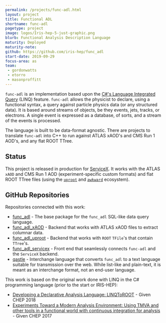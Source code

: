 ```yaml
---
permalink: /projects/func-adl.html
layout: project
title: Functional ADL
shortname: func-adl
pagetype: project
image: logos/Iris-hep-5-just-graphic.png
blurb: Functional Analysis Description Language
maturity: Deployed
maturity-note:
github: https://github.com/iris-hep/func_adl
start-date: 2019-09-29
focus-area: as
team:
 - gordonwatts
 - etorro
 - masonproffitt
---
```


`func-adl` is an implementation based upon the [C#'s Language Integrated Query](https://docs.microsoft.com/en-us/dotnet/csharp/programming-guide/concepts/linq/) (LINQ) feature. `func-adl` allows the physicist to declare, using a functional syntax, a query against particle physics data (or any structured data). It is based around streams of objects, be they events, jets, tracks, or electrons. A single event is expressed as a database, of sorts, and a stream of the events is processed.

The language is built to be data-format agnostic. There are projects to translate `func-adl` into C++ to run against ATLAS xAOD's and CMS Run 1 AOD's, and any flat ROOT TTree.

## Status

This project is released in production for [ServiceX](https://iris-hep.org/projects/servicex.html). It works with the ATLAS `xAOD` and CMS Run 1 AOD (experiment-specific custom formats) and flat ROOT TTree files (using the [`uproot`](https://iris-hep.org/projects/uproot.html) and [`awkward`](https://iris-hep.org/projects/awkward.html) ecosystem).

## GitHub Repositories

Repositories connected with this work:

- [func_adl](https://github.com/iris-hep/func_adl) - The base package for the `func_adl` SQL-like data query language.
- [func_adl_xAOD](https://github.com/iris-hep/func_adl_xAOD) - Backend that works with ATLAS xAOD files to extract columnar data.
- [func_adl_uproot](https://github.com/iris-hep/func_adl.uproot) - Backend that works with `ROOT` `TFile`'s that contain `TTree`'s.
- [func_adl_servicex](https://github.com/iris-hep/func_adl_servicex) - Front end that seamlessly connects `func-adl` and the `ServiceX` backend.
- [qastle](https://github.com/iris-hep/qastle) - Interchange language that converts `func_adl` to a text language suitable for transmission over the web. While list-like and plain-text, it is meant as an interchange format, not an end-user language.

This work is based on the original work done with LINQ in the C# programming language (prior to the start or IRIS-HEP):

- [Developing a Declarative Analysis Language: LINQToROOT](https://indico.cern.ch/event/587955/contributions/2952520/) - Given CHEP 2018
- [Experiments Toward a Modern Analysis Environment: Using TMVA and other tools in a functional world with continuous integration for analysis](https://indico.cern.ch/event/505613/contributions/2259550/) - Given CHEP 2017

